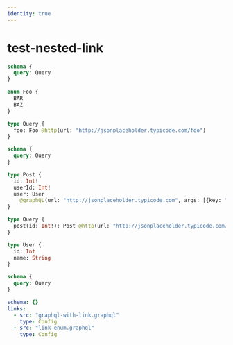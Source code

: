 ```yaml
---
identity: true
---
```


# test-nested-link

```graphql @file:link-enum.graphql
schema {
  query: Query
}

enum Foo {
  BAR
  BAZ
}

type Query {
  foo: Foo @http(url: "http://jsonplaceholder.typicode.com/foo")
}
```

```graphql @file:graphql-with-link.graphql
schema {
  query: Query
}

type Post {
  id: Int!
  userId: Int!
  user: User
    @graphQL(url: "http://jsonplaceholder.typicode.com", args: [{key: "id", value: "{{.value.userId}}"}], name: "user")
}

type Query {
  post(id: Int!): Post @http(url: "http://jsonplaceholder.typicode.com/posts/{{.args.id}}")
}

type User {
  id: Int
  name: String
}
```

```graphql @config
schema {
  query: Query
}
```

```yml @file:config.yml
schema: {}
links:
  - src: "graphql-with-link.graphql"
    type: Config
  - src: "link-enum.graphql"
    type: Config
```

